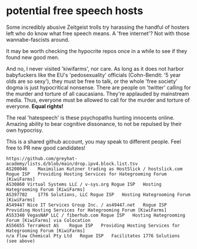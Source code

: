 # potential free speech hosts

Some incredibly abusive Zeitgeist trolls try harassing the handful of hosters left who do know what free speech means. A 'free internet'? Not with those wannabe-fascists around.

It may be worth checking the hypocrite repos once in a while to see if they found new good men. 

And no, I never visited 'kiwifarms', nor care. As long as it does not harbor babyfuckers like the EU's 'pedosexuality' officials (Cohn-Bendit: '5 year olds are so sexy'), they must be free to talk, or the whole 'free society' dogma is just hypocritical nonsense. There are people on 'twitter' calling for the murder and torture of all caucasians. They're applauded by mainstream media. Thus, everyone must be allowed to call for the murder and torture of everyone. **Equal rights!**

The real 'hatespeech' is these psychopaths hunting innocents online. Amazing ability to bear cognitive dissonance, to not be repulsed by their own hypocrisy.

This is a shared github account, you may speak to different people. Feel free to PR new good candidates!

```
https://github.com/greyhat-academy/lists.d/blob/main/drop.ipv4.block.list.tsv		
AS208046	Maximilian Kutzner trading as HostSlick / hostslick.com	Rogue ISP	Providing Hosting Services for Hategrooming Forum [KiwiFarms]
AS30860	Virtual Systems LLC / v-sys.org	Rogue ISP	Hosting Hategrooming Forum [KiwiFarms]
AS397702	1776 Solutions, LLC	Rogue ISP	Hosting Hategrooming Forum [KiwiFarms]
AS49447	Nice IT Services Group Inc. / as49447.net	Rogue ISP	Providing Hosting Services for Hategrooming Forum [KiwiFarms]
AS53340	VegasNAP LLC / fiberhub.com	Rogue ISP	Hosting Hategrooming Forum [KiwiFarms] via Colocation
AS56655	TerraHost AS	Rogue ISP	Providing Hosting Services for Hategrooming Forum [KiwiFarms]
n/a	Flow Chemical Pty Ltd	Rogue ISP	Facilitates 1776 Solutions (see above)
```
